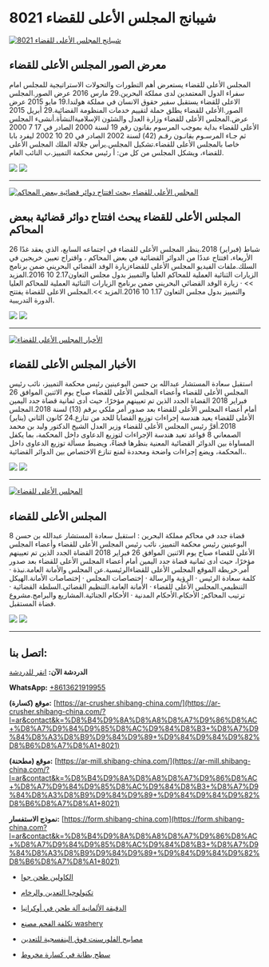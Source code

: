 # شيبانج المجلس الأعلى للقضاء 8021

<a href="https://swt.shibang-china.com/?l=ar&img&k=%D8%B4%D9%8A%D8%A8%D8%A7%D9%86%D8%AC+%D8%A7%D9%84%D9%85%D8%AC%D9%84%D8%B3+%D8%A7%D9%84%D8%A3%D8%B9%D9%84%D9%89+%D9%84%D9%84%D9%82%D8%B6%D8%A7%D8%A1+8021" target="_blank">![شيبانج المجلس الأعلى للقضاء 8021](http://static.shibang-china.com/all-800x300/606.jpg)</a>

## معرض الصور المجلس الأعلى للقضاء
المجلس الأعلى للقضاء يستعرض أهم التطورات والتحولات الاستراتيجية للمجلس امام سفراء الدول المعتمدين لدى مملكة البحرين.29 مارس 2016 عرض الصور.المجلس الاعلى للقضاء يستقبل سفير حقوق الانسان في مملكة هولندا.19 مايو 2015 عرض الصور.الأعلى للقضاء يطلق حملة لتقييم خدمات المنظومة القضائية.29 أبريل 2015 عرض.المجلس الأعلى للقضاء وزارة العدل والشئون الإسلاميةالنشأة.أنشىء المجلس الأعلى للقضاء بداية بموجب المرسوم بقانون رقم 19 لسنة 2000 الصادر في 17 7 2000 ثم جـاء المرسـوم بقانـون رقـم (42) لسنة 2002 الصادر في 20 10 2002 ليفرد بابا خاصا بالمجلس الأعلى للقضاء.تشكيل المجلس.يرأس جلالة الملك المجلس الأعلى للقضاء، ويشكل المجلس من كل من: أ رئيس محكمة التمييز.ب النائب العام.


<a href="https://whatsapp.shibangsoft.com/WhatsApp.php" target="_blank" title="WhatsApp">![](http://static.shibang-china.com/icon/whatsapp.png)</a> <a href="https://swt.shibang-china.com/?l=ar&icon&k=%D8%B4%D9%8A%D8%A8%D8%A7%D9%86%D8%AC+%D8%A7%D9%84%D9%85%D8%AC%D9%84%D8%B3+%D8%A7%D9%84%D8%A3%D8%B9%D9%84%D9%89+%D9%84%D9%84%D9%82%D8%B6%D8%A7%D8%A1+8021" target="_blank">![](http://static.shibang-china.com/icon/chat-ar.png)</a>

---

<a href="https://swt.shibang-china.com/?l=ar&img&k=%D8%B4%D9%8A%D8%A8%D8%A7%D9%86%D8%AC+%D8%A7%D9%84%D9%85%D8%AC%D9%84%D8%B3+%D8%A7%D9%84%D8%A3%D8%B9%D9%84%D9%89+%D9%84%D9%84%D9%82%D8%B6%D8%A7%D8%A1+8021" target="_blank">![المجلس الأعلى للقضاء يبحث افتتاح دوائر قضائية ببعض المحاكم](http://static.shibang-china.com/all-800x300/154.jpg)</a>

## المجلس الأعلى للقضاء يبحث افتتاح دوائر قضائية ببعض المحاكم
26 شباط (فبراير) 2018.ينظر المجلس الأعلى للقضاء في اجتماعه السابع، الذي يعقد غدًا الأربعاء، افتتاح عددًا من الدوائر القضائية في بعض المحاكم ، واقتراح تعيين خريجين في السلك.ملفات الفيديو المجلس الأعلى للقضاءزيارة الوفد القضائي البحريني ضمن برنامج الزيارات الثنائية العملية للمحاكم العليا والتمييز بدول مجلس التعاون2.17 10 2016.المزيد &gt;&gt; &middot; زيارة الوفد القضائي البحريني ضمن برنامج الزيارات الثنائية العملية للمحاكم العليا والتمييز بدول مجلس التعاون 1.17 10 2016.المزيد &gt;&gt;.المجلس الاعلى للقضاة يفتتح الدورة التدريبية.


<a href="https://whatsapp.shibangsoft.com/WhatsApp.php" target="_blank" title="WhatsApp">![](http://static.shibang-china.com/icon/whatsapp.png)</a> <a href="https://swt.shibang-china.com/?l=ar&icon&k=%D8%B4%D9%8A%D8%A8%D8%A7%D9%86%D8%AC+%D8%A7%D9%84%D9%85%D8%AC%D9%84%D8%B3+%D8%A7%D9%84%D8%A3%D8%B9%D9%84%D9%89+%D9%84%D9%84%D9%82%D8%B6%D8%A7%D8%A1+8021" target="_blank">![](http://static.shibang-china.com/icon/chat-ar.png)</a>

---

<a href="https://swt.shibang-china.com/?l=ar&img&k=%D8%B4%D9%8A%D8%A8%D8%A7%D9%86%D8%AC+%D8%A7%D9%84%D9%85%D8%AC%D9%84%D8%B3+%D8%A7%D9%84%D8%A3%D8%B9%D9%84%D9%89+%D9%84%D9%84%D9%82%D8%B6%D8%A7%D8%A1+8021" target="_blank">![الأخبار المجلس الأعلى للقضاء](http://static.shibang-china.com/all-800x300/344.jpg)</a>

## الأخبار المجلس الأعلى للقضاء
استقبل سعادة المستشار عبدالله بن حسن البوعينين رئيس محكمة التمييز، نائب رئيس المجلس الأعلى للقضاء وأعضاء المجلس الأعلى للقضاء صباح يوم الاثنين الموافق 26 فبراير 2018 القضاة الجدد الذين تم تعيينهم مؤخرًا، حيث أدى ثمانية قضاة جدد اليمين أمام أعضاء المجلس الأعلى للقضاء بعد صدور أمر ملكي برقم (13) لسنة 2018.المجلس الأعلى للقضاء يعيد هندسة إجراءات توزيع القضايا للحد من تنازع.24 كانون الثاني (يناير) 2018.أقرَّ رئيس المجلس الأعلى للقضاء وزير العدل الشيخ الدكتور وليد بن محمد الصمعاني 8 قواعد تعيد هندسة الإجراءات لتوزيع الدعاوى داخل المحكمة، بما يكفل المساواة بين الدوائر القضائية المعنية بنظرها قضاءً، ويضبط مسألة توزيع الدعاوى داخل المحكمة، ويضع إجراءات واضحة ومحددة لمنع تنازع الاختصاص بين الدوائر القضائية،.


<a href="https://whatsapp.shibangsoft.com/WhatsApp.php" target="_blank" title="WhatsApp">![](http://static.shibang-china.com/icon/whatsapp.png)</a> <a href="https://swt.shibang-china.com/?l=ar&icon&k=%D8%B4%D9%8A%D8%A8%D8%A7%D9%86%D8%AC+%D8%A7%D9%84%D9%85%D8%AC%D9%84%D8%B3+%D8%A7%D9%84%D8%A3%D8%B9%D9%84%D9%89+%D9%84%D9%84%D9%82%D8%B6%D8%A7%D8%A1+8021" target="_blank">![](http://static.shibang-china.com/icon/chat-ar.png)</a>

---

<a href="https://swt.shibang-china.com/?l=ar&img&k=%D8%B4%D9%8A%D8%A8%D8%A7%D9%86%D8%AC+%D8%A7%D9%84%D9%85%D8%AC%D9%84%D8%B3+%D8%A7%D9%84%D8%A3%D8%B9%D9%84%D9%89+%D9%84%D9%84%D9%82%D8%B6%D8%A7%D8%A1+8021" target="_blank">![المجلس الأعلى للقضاء](http://static.shibang-china.com/all-800x300/146.jpg)</a>

## المجلس الأعلى للقضاء
8 قضاة جدد في محاكم مملكة البحرين : استقبل سعادة المستشار عبدالله بن حسن البوعينين رئيس محكمة التمييز، نائب رئيس المجلس الأعلى للقضاء وأعضاء المجلس الأعلى للقضاء صباح يوم الاثنين الموافق 26 فبراير 2018 القضاة الجدد الذين تم تعيينهم مؤخرًا، حيث أدى ثمانية قضاة جدد اليمين أمام أعضاء المجلس الأعلى للقضاء بعد صدور أمر.خريطة الموقع المجلس الأعلى للقضاءالرئيسية.عن المجلس والأمانة العامة.نبذة &middot; كلمة سعادة الرئيس &middot; الرؤية والرسالة &middot; إختصاصات المجلس &middot; إختصاصات الأمانة.الهيكل التنظيمي.المجلس الأعلى للقضاء &middot; الأمانة العامة.التنظيم القضائي.السلطة القضائية &middot; ترتيب المحاكم; الأحكام.الأحكام المدنية &middot; الأحكام الجنائية.المشاريع والبرامج.مشروع قضاة المستقبل.


<a href="https://whatsapp.shibangsoft.com/WhatsApp.php" target="_blank" title="WhatsApp">![](http://static.shibang-china.com/icon/whatsapp.png)</a> <a href="https://swt.shibang-china.com/?l=ar&icon&k=%D8%B4%D9%8A%D8%A8%D8%A7%D9%86%D8%AC+%D8%A7%D9%84%D9%85%D8%AC%D9%84%D8%B3+%D8%A7%D9%84%D8%A3%D8%B9%D9%84%D9%89+%D9%84%D9%84%D9%82%D8%B6%D8%A7%D8%A1+8021" target="_blank">![](http://static.shibang-china.com/icon/chat-ar.png)</a>

---
## اتصل بنا:

**الدردشة الآن:** [انقر للدردشة](https://swt.shibang-china.com?l=ar&contact&k=%D8%B4%D9%8A%D8%A8%D8%A7%D9%86%D8%AC+%D8%A7%D9%84%D9%85%D8%AC%D9%84%D8%B3+%D8%A7%D9%84%D8%A3%D8%B9%D9%84%D9%89+%D9%84%D9%84%D9%82%D8%B6%D8%A7%D8%A1+8021)

**WhatsApp:**  [+8613621919955](https://whatsapp.shibangsoft.com/WhatsApp.php)

**موقع (كسارة):** [https://ar-crusher.shibang-china.com/](https://ar-crusher.shibang-china.com/?l=ar&contact&k=%D8%B4%D9%8A%D8%A8%D8%A7%D9%86%D8%AC+%D8%A7%D9%84%D9%85%D8%AC%D9%84%D8%B3+%D8%A7%D9%84%D8%A3%D8%B9%D9%84%D9%89+%D9%84%D9%84%D9%82%D8%B6%D8%A7%D8%A1+8021)

**موقع (مطحنة):** [https://ar-mill.shibang-china.com/](https://ar-mill.shibang-china.com/?l=ar&contact&k=%D8%B4%D9%8A%D8%A8%D8%A7%D9%86%D8%AC+%D8%A7%D9%84%D9%85%D8%AC%D9%84%D8%B3+%D8%A7%D9%84%D8%A3%D8%B9%D9%84%D9%89+%D9%84%D9%84%D9%82%D8%B6%D8%A7%D8%A1+8021)

**نموذج الاستفسار:** [https://form.shibang-china.com](https://form.shibang-china.com?l=ar&contact&k=%D8%B4%D9%8A%D8%A8%D8%A7%D9%86%D8%AC+%D8%A7%D9%84%D9%85%D8%AC%D9%84%D8%B3+%D8%A7%D9%84%D8%A3%D8%B9%D9%84%D9%89+%D9%84%D9%84%D9%82%D8%B6%D8%A7%D8%A1+8021)

* [الكاولين طحن جوا](../30/%D8%A7%D9%84%D9%83%D8%A7%D9%88%D9%84%D9%8A%D9%86%20%D8%B7%D8%AD%D9%86%20%D8%AC%D9%88%D8%A7.md)

* [تكنولوجيا التعدين والرخام](../30/%D8%AA%D9%83%D9%86%D9%88%D9%84%D9%88%D8%AC%D9%8A%D8%A7%20%D8%A7%D9%84%D8%AA%D8%B9%D8%AF%D9%8A%D9%86%20%D9%88%D8%A7%D9%84%D8%B1%D8%AE%D8%A7%D9%85.md)

* [الدقيقة الألمانية آلة طحن في أوكرانيا](../29/%D8%A7%D9%84%D8%AF%D9%82%D9%8A%D9%82%D8%A9%20%D8%A7%D9%84%D8%A3%D9%84%D9%85%D8%A7%D9%86%D9%8A%D8%A9%20%D8%A2%D9%84%D8%A9%20%D8%B7%D8%AD%D9%86%20%D9%81%D9%8A%20%D8%A3%D9%88%D9%83%D8%B1%D8%A7%D9%86%D9%8A%D8%A7.md)

* [تكلفة الفحم مصنع washery](../28/%D8%AA%D9%83%D9%84%D9%81%D8%A9%20%D8%A7%D9%84%D9%81%D8%AD%D9%85%20%D9%85%D8%B5%D9%86%D8%B9%20washery.md)

* [مصابيح الفلورسنت فوق البنفسجية للتعدين](../28/%D9%85%D8%B5%D8%A7%D8%A8%D9%8A%D8%AD%20%D8%A7%D9%84%D9%81%D9%84%D9%88%D8%B1%D8%B3%D9%86%D8%AA%20%D9%81%D9%88%D9%82%20%D8%A7%D9%84%D8%A8%D9%86%D9%81%D8%B3%D8%AC%D9%8A%D8%A9%20%D9%84%D9%84%D8%AA%D8%B9%D8%AF%D9%8A%D9%86.md)

* [سطح بطانة في كسارة مخروط](../28/%D8%B3%D8%B7%D8%AD%20%D8%A8%D8%B7%D8%A7%D9%86%D8%A9%20%D9%81%D9%8A%20%D9%83%D8%B3%D8%A7%D8%B1%D8%A9%20%D9%85%D8%AE%D8%B1%D9%88%D8%B7.md)
